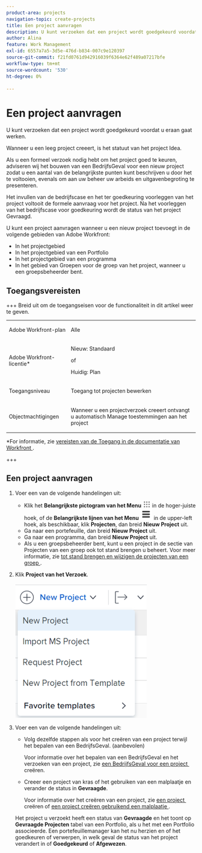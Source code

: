 ```yaml
---
product-area: projects
navigation-topic: create-projects
title: Een project aanvragen
description: U kunt verzoeken dat een project wordt goedgekeurd voordat u eraan gaat werken. Wij adviseren het bouwen van een BedrijfsGeval voor een nieuw project zodat u enkele belangrijkste punten kunt schetsen u door het te voltooien wilt bereiken, en aan uw managementteam uw arbeids en uitgavenbegroting presenteren. Het invullen van de bedrijfscase en het ter goedkeuring voorleggen van het project voltooit de formele aanvraag voor het project. Na het voorleggen van het bedrijfscase voor goedkeuring wordt de status van het project Gevraagd.
author: Alina
feature: Work Management
exl-id: 6557a7a5-3d5e-476d-b834-007c9e120397
source-git-commit: f21fd0761d942916039f6364e62f489a07217bfe
workflow-type: tm+mt
source-wordcount: '530'
ht-degree: 0%

---
```


# Een project aanvragen

<!--Audited: April 2024-->

U kunt verzoeken dat een project wordt goedgekeurd voordat u eraan gaat werken.

Wanneer u een leeg project creeert, is het statuut van het project Idea.

Als u een formeel verzoek nodig hebt om het project goed te keuren, adviseren wij het bouwen van een BedrijfsGeval voor een nieuw project zodat u een aantal van de belangrijkste punten kunt beschrijven u door het te voltooien, evenals om aan uw beheer uw arbeids en uitgavenbegroting te presenteren.

Het invullen van de bedrijfscase en het ter goedkeuring voorleggen van het project voltooit de formele aanvraag voor het project. Na het voorleggen van het bedrijfscase voor goedkeuring wordt de status van het project Gevraagd.

U kunt een project aanvragen wanneer u een nieuw project toevoegt in de volgende gebieden van Adobe Workfront:

* In het projectgebied
* In het projectgebied van een Portfolio
* In het projectgebied van een programma
* In het gebied van Groepen voor de groep van het project, wanneer u een groepsbeheerder bent.

## Toegangsvereisten

+++ Breid uit om de toegangseisen voor de functionaliteit in dit artikel weer te geven.

<table style="table-layout:auto"> 
 <col> 
 <col> 
 <tbody> 
  <tr> 
   <td role="rowheader">Adobe Workfront-plan</td> 
   <td> <p>Alle</p> </td> 
  </tr> 
  <tr> 
   <td role="rowheader"> <p role="rowheader">Adobe Workfront-licentie*</p> </td> 
   <td> <p>Nieuw: Standaard </p>
   of
   <p>Huidig: Plan </p>
   </td> 
  </tr> 
  <tr> 
   <td role="rowheader">Toegangsniveau</td> 
   <td> <p>Toegang tot projecten bewerken</p> </td> 
  </tr> 
  <tr> 
   <td role="rowheader">Objectmachtigingen</td> 
   <td> <p>Wanneer u een projectverzoek creeert ontvangt u automatisch Manage toestemmingen aan het project </p> </td> 
  </tr> 
 </tbody> 
</table>

*For informatie, zie [&#x200B; vereisten van de Toegang in de documentatie van Workfront &#x200B;](/help/quicksilver/administration-and-setup/add-users/access-levels-and-object-permissions/access-level-requirements-in-documentation.md).

+++

## Een project aanvragen

1. Voer een van de volgende handelingen uit:

   * Klik het **Belangrijkste pictogram van het Menu** ![&#x200B; Belangrijkste &#x200B;](assets/main-menu-icon.png) in de hoger-juiste hoek, of de **Belangrijkste lijnen van het Menu** ![&#x200B; Belangrijkste Menu &#x200B;](assets/lines-main-menu.png) in de upper-left hoek, als beschikbaar, klik **Projecten**, dan breid **Nieuw Project** uit.
   * Ga naar een portefeuille, dan breid **Nieuw Project** uit.
   * Ga naar een programma, dan breid **Nieuw Project** uit.
   * Als u een groepsbeheerder bent, kunt u een project in de sectie van Projecten van een groep ook tot stand brengen u beheert. Voor meer informatie, zie [&#x200B; tot stand brengen en wijzigen de projecten van een groep &#x200B;](../../../administration-and-setup/manage-groups/work-with-group-objects/create-and-modify-a-groups-projects.md).

1. Klik **Project van het Verzoek**.

   ![&#x200B; Nieuwe projectdropdown &#x200B;](assets/new-project-dropdown-nwe-350x358.png)

1. Voer een van de volgende handelingen uit:

   * Volg dezelfde stappen als voor het creëren van een project terwijl het bepalen van een BedrijfsGeval. (aanbevolen)

     Voor informatie over het bepalen van een BedrijfsGeval en het verzoeken van een project, zie [&#x200B; een BedrijfsGeval voor een project &#x200B;](../../../manage-work/projects/define-a-business-case/create-business-case.md) creëren.

   * Creeer een project van kras of het gebruiken van een malplaatje en verander de status in **Gevraagde**.

     Voor informatie over het creëren van een project, zie [&#x200B; een project &#x200B;](../../../manage-work/projects/create-projects/create-project.md) creëren of [&#x200B; een project creëren gebruikend een malplaatje &#x200B;](../../../manage-work/projects/create-projects/create-project-from-template.md).

   Het project u verzoekt heeft een status van **Gevraagde** en het toont op **Gevraagde Projecten** tabel van een Portfolio, als u het met een Portfolio associeerde. Een portefeuillemanager kan het nu herzien en of het goedkeuren of verwerpen, in welk geval de status van het project verandert in of **Goedgekeurd** of **Afgewezen**.
